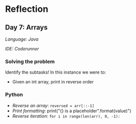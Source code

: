 # Reflection

## Day 7: Arrays

*Language: Java*

*IDE: Coderunner*


### Solving the problem

Identify the subtasks! In this instance we were to:

- Given an int array, print in reverse order

### Python

- *Reverse an array*: `reversed = arr[::-1]`
- *Print formatting*: print("{} is a placeholder".format(value)")
- *Reverse iteration*: `for i in range(len(arr), 0, -1):`
